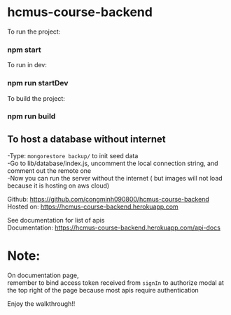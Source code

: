 # hcmus-course-backend

To run the project:

### npm start

To run in dev:

### npm run startDev

To build the project:

### npm run build

## To host a database without internet

-Type: `mongorestore backup/` to init seed data  
-Go to lib/database/index.js, uncomment the local connection string, and comment out the remote one  
-Now you can run the server without the internet ( but images will not load because it is hosting on aws cloud)

Github: https://github.com/congminh090800/hcmus-course-backend  
Hosted on: https://hcmus-course-backend.herokuapp.com

See documentation for list of apis  
Documentation: https://hcmus-course-backend.herokuapp.com/api-docs

# Note:

On documentation page,  
remember to bind access token received from `signIn` to authorize modal at the top right of the page
because most apis require authentication

Enjoy the walkthrough!!
